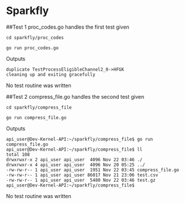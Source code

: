 # Sparkfly

##Test 1
proc_codes.go handles the first test given

```
cd sparkfly/proc_codes
```

```
go run proc_codes.go
```

Outputs
```
duplicate TestProcessEligibleChannel2_0->HFGK
cleaning up and exiting gracefully
```

No test routine was written


##Test 2
compress_file.go handles the second test given

```
cd sparkfly/compress_file
```

```
go run compress_file.go
```

Outputs
```
api_user@Dev-Kernel-API:~/sparkfly/compress_file$ go run compress_file.go
api_user@Dev-Kernel-API:~/sparkfly/compress_file$ ll
total 108
drwxrwxr-x 2 api_user api_user  4096 Nov 22 03:46 ./
drwxrwxr-x 4 api_user api_user  4096 Nov 20 05:25 ../
-rw-rw-r-- 1 api_user api_user  1951 Nov 22 03:45 compress_file.go
-rw-rw-r-- 1 api_user api_user 86017 Nov 21 23:06 test.csv
-rw-rw-r-- 1 api_user api_user  5480 Nov 22 03:46 test.gz
api_user@Dev-Kernel-API:~/sparkfly/compress_file$
```

No test routine was written
